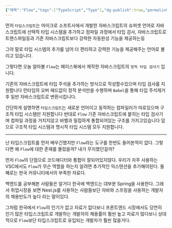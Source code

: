 ```yaml
---
{"제목":"Flow","tags":["TypeScript","Type"],"dg-publish":true,"permalink":"/공부/TypeScript/Flow/","dgPassFrontmatter":true,"created":"2025-04-29T12:36:42.360+09:00","updated":"2025-05-05T09:22:24.252+09:00"}
---
```



먼저 `타입스크립트`는 마이크로 소프트사에서 개발한 자바스크립트의 슈퍼셋 언어로 자바스크립트에 선택적 타입 시스템을 추가하고 컴파일 과정에서 타입 검사, 자바스크립트로 트랜스파일등과 기존 자바스크립트보다 강력한 자동완성 기능을 제공하는등

그야 말로 타입 시스템의 추가를 넘어 더 편리하고 강력한 기능을 제공해주는 언어로 불리고 있습니다.

그렇다면 오늘 알아볼 `Flow`는 페이스북에서 제작한 자바스크립트의 `정적 타입 검사기` 입니다.

기존의 자바스크립트에 타입 주석을 추가하는 방식으로 작성할수있으며 타입 검사를 지원합니다 런타임의 오버 헤드없이 정적 분석만을 수행하며 `Babel`을 통해 타입 주석제거후 일반 자바스크립트로 변환시킵니다.

간단하게 설명하면 `타입스크립트`는 새로운 언어이고 동작하는 컴파일러가 따로있으며 구조적 타입 시스템만 지원합니다
반대로 `Flow` 기존 자바스크립트에 붙히는 타입 검사기며 컴파일 과정을 거치지않고 바벨과 밀접하게 통합되어있는 구조를 가지고있습니다 덤으로 구조적 타입 시스템과 명시적 타입 시스템 모두 지원합니다.

---

난 타입스크립트를 먼저 배우긴했지만 `Flow`라는 도구를 한번도 들어본적이 없다. 
그렇다면 왜 `Flow`에 대한 존재를 몰랐을까? 내가 무지했던걸까?

먼저 `Flow`의 단점으로 코드에디터와 통합이 잘되어있지않다. 우리가 자주 사용하는 VSC에서도 `Flow`가 무슨 역할을 하는지 알려면 추가적인 익스텐션을 추가해야된다. 둘째로는 한국 커뮤니티에서의 부족한 자료다.

백엔드를 공부해본 사람들은 알거다 한국에 백엔드는 대부분 Spring을 사용한다. 그래서 취업시장을 보면 Nest.js를 사용하는 사람들보단 자바와 스프링을 사용하는 개발자의 채용빈도가 높다 라는 말이있다.

그처럼 한국에서 `Flow`의 인기가 없고 자료가 없다보니 프론트엔드 시장에서도 당연히 인기 많은 타입스크립트로 개발하는 개발자의 채용률이 훨씬 높고 자료가 많다보니 상대적으로 `Flow`보단 타입스크립트로 유입되는 개발자가 훨씬 많을거다.

